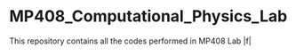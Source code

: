 # MP408_Computational_Physics_Lab
This repository contains all the codes performed in MP408 Lab
|f|
